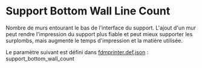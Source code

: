 # Support Bottom Wall Line Count

Nombre de murs entourant le bas de l'interface du support. L'ajout d'un mur peut rendre l'impression du support plus fiable et peut mieux supporter les surplombs, mais augmente le temps d'impression et la matière utilisée.

Le paramètre suivant est défini dans [fdmprinter.def.json](https://github.com/smartavionics/Cura/blob/mb-master/resources/definitions/fdmprinter.def.json) : support_bottom_wall_count

